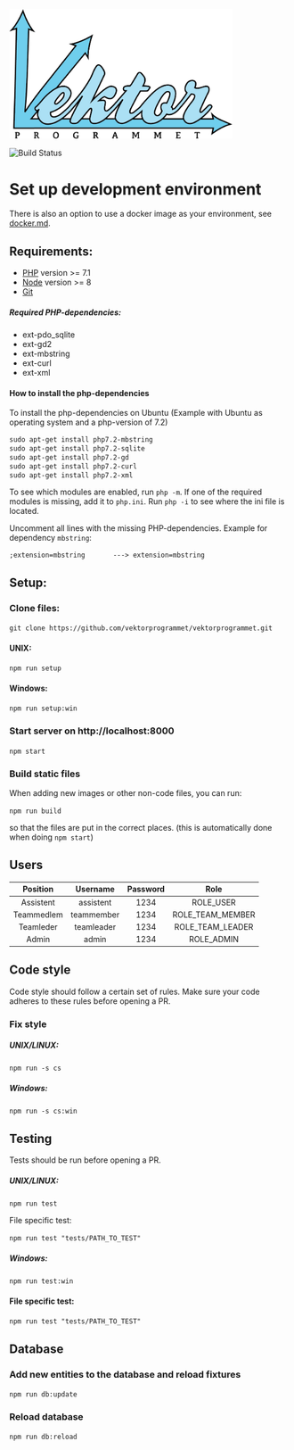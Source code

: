 <img src="https://github.com/vektorprogrammet/vektorprogrammet/blob/master/app/Resources/assets/images/vektor_stor.png" alt="alt text" width="400" height="auto">

![Build Status](https://travis-ci.org/vektorprogrammet/vektorprogrammet.svg?branch=master)



# Set up development environment
There is also an option to use a docker image as your environment, see [docker.md](docker.md).
## Requirements:
- [PHP](http://php.net/downloads.php) version >= 7.1
- [Node](https://nodejs.org/en/) version >= 8
- [Git](https://git-scm.com/)

##### Required PHP-dependencies:
* ext-pdo_sqlite
* ext-gd2
* ext-mbstring
* ext-curl
* ext-xml

#### How to install the php-dependencies
To install the php-dependencies on Ubuntu 
(Example with Ubuntu as operating system and a php-version of 7.2)
```
sudo apt-get install php7.2-mbstring
sudo apt-get install php7.2-sqlite
sudo apt-get install php7.2-gd
sudo apt-get install php7.2-curl
sudo apt-get install php7.2-xml
```

To see which modules are enabled, run `php -m`. If one of the required modules
is missing, add it to `php.ini`. Run `php -i` to see where the ini file is located.

Uncomment all lines with the missing PHP-dependencies. Example for dependency
`mbstring`:
```
;extension=mbstring       ---> extension=mbstring
```

## Setup:

### Clone files:
`git clone https://github.com/vektorprogrammet/vektorprogrammet.git`

#### UNIX:
`npm run setup`
#### Windows:
`npm run setup:win`

### Start server on http://localhost:8000
`npm start`


### Build static files
When adding new images or other non-code files, you can run:

`npm run build`

so that the files are put in the correct places. (this is automatically
done when doing `npm start`)

## Users
| Position     | Username   | Password |        Role        |
| :----------: | :--------: |:--------:|:------------------:|
| Assistent    | assistent  |   1234   |      ROLE_USER     |
| Teammedlem   | teammember |   1234   |  ROLE_TEAM_MEMBER  |
| Teamleder    | teamleader |   1234   |  ROLE_TEAM_LEADER  |
| Admin        | admin      |   1234   |      ROLE_ADMIN    |


## Code style
Code style should follow a certain set of rules. Make sure your code 
adheres to these rules before opening a PR. 

### Fix style
##### UNIX/LINUX:
`npm run -s cs`
##### Windows:
`npm run -s cs:win`

## Testing
Tests should be run before opening a PR.
##### UNIX/LINUX:
`npm run test`

File specific test: 

`npm run test "tests/PATH_TO_TEST" `

##### Windows:
`npm run test:win`

#### File specific test: 

`npm run test "tests/PATH_TO_TEST" `



## Database

### Add new entities to the database and reload fixtures
`npm run db:update`

### Reload database
`npm run db:reload`
